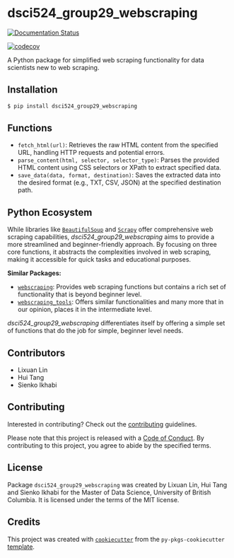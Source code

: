 # dsci524_group29_webscraping

[![Documentation Status](https://readthedocs.org/projects/524-group29-webscraping/badge/?version=latest)](https://524-group29-webscraping.readthedocs.io/en/latest/?badge=latest)

[![codecov](https://codecov.io/gh/ttimbers/pycounts_tt_2024/graph/badge.svg?token=0KMZ9OEBGI)](https://codecov.io/gh/ttimbers/pycounts_tt_2024)

A Python package for simplified web scraping functionality for data scientists new to web scraping.

## Installation

```bash
$ pip install dsci524_group29_webscraping
```

## Functions

- `fetch_html(url)`: Retrieves the raw HTML content from the specified URL, handling HTTP requests and potential errors.
- `parse_content(html, selector, selector_type)`: Parses the provided HTML content using CSS selectors or XPath to extract specified data.
- `save_data(data, format, destination)`: Saves the extracted data into the desired format (e.g., TXT, CSV, JSON) at the specified destination path.

## Python Ecosystem

While libraries like [`BeautifulSoup`](https://www.crummy.com/software/BeautifulSoup/bs4/doc/) 
and [`Scrapy`](https://scrapy.org/) offer comprehensive web scraping capabilities,
*dsci524_group29_webscraping* aims to provide a more streamlined and beginner-friendly approach. 
By focusing on three core functions, it abstracts 
the complexities involved in web scraping, making 
it accessible for quick tasks and educational purposes.

**Similar Packages:**

- [`webscraping`](https://github.com/richardpenman/webscraping): Provides web scraping functions but contains a rich set of functionality that is beyond beginner level.
- [`webscraping_tools`](https://github.com/Jack-Tilley/webscraping_tools): Offers similar functionalities and many more that in our opinion, places it in the intermediate level.

*dsci524_group29_webscraping* differentiates itself by offering a simple set of functions 
that do the job for simple, beginner level needs.


## Contributors

- Lixuan Lin
- Hui Tang
- Sienko Ikhabi

## Contributing

Interested in contributing? Check out the [contributing](CONTRIBUTING.md) guidelines. 

Please note that this project is released with a [Code of Conduct](CONDUCT.md). By contributing to this project, you agree to abide by the specified terms.

## License

Package `dsci524_group29_webscraping` was created by Lixuan Lin, Hui Tang and Sienko Ikhabi for the Master of Data Science, University of British Columbia. It is licensed under the terms of the MIT license.

## Credits

This project was created with [`cookiecutter`](https://cookiecutter.readthedocs.io/en/latest/) from the `py-pkgs-cookiecutter` [template](https://github.com/py-pkgs/py-pkgs-cookiecutter).
